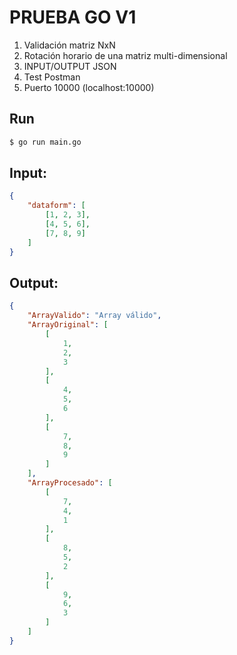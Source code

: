 # PRUEBA GO V1
1. Validación matriz NxN
2. Rotación horario de una matriz multi-dimensional
3. INPUT/OUTPUT JSON
4. Test Postman
5. Puerto 10000 (localhost:10000) 

## Run
```bash
$ go run main.go
```


## Input:
```json
{
    "dataform": [
        [1, 2, 3],
        [4, 5, 6],
        [7, 8, 9]
    ]   
}
```


## Output:
```json
{
    "ArrayValido": "Array válido",
    "ArrayOriginal": [
        [
            1,
            2,
            3
        ],
        [
            4,
            5,
            6
        ],
        [
            7,
            8,
            9
        ]
    ],
    "ArrayProcesado": [
        [
            7,
            4,
            1
        ],
        [
            8,
            5,
            2
        ],
        [
            9,
            6,
            3
        ]
    ]
}
```
